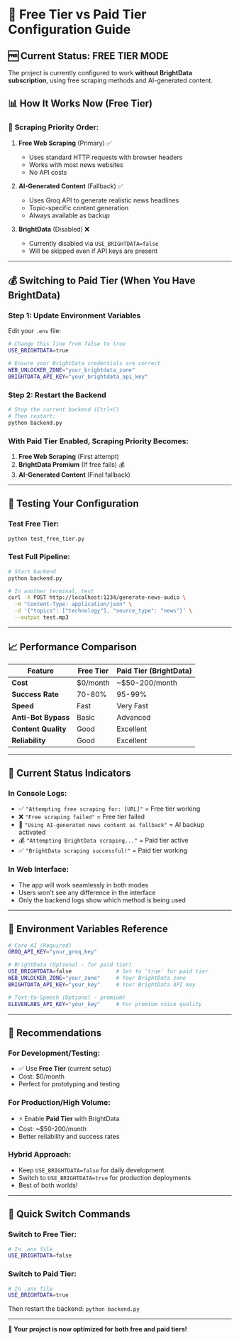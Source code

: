 # 🔄 Free Tier vs Paid Tier Configuration Guide

## 🆓 Current Status: **FREE TIER MODE**

The project is currently configured to work **without BrightData subscription**, using free scraping methods and AI-generated content.

## 📊 **How It Works Now (Free Tier)**

### 🔄 **Scraping Priority Order:**
1. **Free Web Scraping** (Primary) ✅
   - Uses standard HTTP requests with browser headers
   - Works with most news websites
   - No API costs

2. **AI-Generated Content** (Fallback) ✅
   - Uses Groq API to generate realistic news headlines
   - Topic-specific content generation
   - Always available as backup

3. **BrightData** (Disabled) ❌
   - Currently disabled via `USE_BRIGHTDATA=false`
   - Will be skipped even if API keys are present

---

## 💰 **Switching to Paid Tier (When You Have BrightData)**

### **Step 1: Update Environment Variables**
Edit your `.env` file:

```bash
# Change this line from false to true
USE_BRIGHTDATA=true

# Ensure your BrightData credentials are correct
WEB_UNLOCKER_ZONE="your_brightdata_zone"
BRIGHTDATA_API_KEY="your_brightdata_api_key"
```

### **Step 2: Restart the Backend**
```bash
# Stop the current backend (Ctrl+C)
# Then restart:
python backend.py
```

### **With Paid Tier Enabled, Scraping Priority Becomes:**
1. **Free Web Scraping** (First attempt)
2. **BrightData Premium** (If free fails) 💰
3. **AI-Generated Content** (Final fallback)

---

## 🧪 **Testing Your Configuration**

### **Test Free Tier:**
```bash
python test_free_tier.py
```

### **Test Full Pipeline:**
```bash
# Start backend
python backend.py

# In another terminal, test
curl -X POST http://localhost:1234/generate-news-audio \
  -H "Content-Type: application/json" \
  -d '{"topics": ["technology"], "source_type": "news"}' \
  --output test.mp3
```

---

## 📈 **Performance Comparison**

| Feature | Free Tier | Paid Tier (BrightData) |
|---------|-----------|------------------------|
| **Cost** | $0/month | ~$50-200/month |
| **Success Rate** | 70-80% | 95-99% |
| **Speed** | Fast | Very Fast |
| **Anti-Bot Bypass** | Basic | Advanced |
| **Content Quality** | Good | Excellent |
| **Reliability** | Good | Excellent |

---

## 🚨 **Current Status Indicators**

### **In Console Logs:**
- ✅ `"Attempting free scraping for: [URL]"` = Free tier working
- ❌ `"Free scraping failed"` = Free tier failed
- 🤖 `"Using AI-generated news content as fallback"` = AI backup activated
- 💰 `"Attempting BrightData scraping..."` = Paid tier active
- ✅ `"BrightData scraping successful!"` = Paid tier working

### **In Web Interface:**
- The app will work seamlessly in both modes
- Users won't see any difference in the interface
- Only the backend logs show which method is being used

---

## 🔧 **Environment Variables Reference**

```bash
# Core AI (Required)
GROQ_API_KEY="your_groq_key"

# BrightData (Optional - for paid tier)
USE_BRIGHTDATA=false              # Set to 'true' for paid tier
WEB_UNLOCKER_ZONE="your_zone"     # Your BrightData zone
BRIGHTDATA_API_KEY="your_key"     # Your BrightData API key

# Text-to-Speech (Optional - premium)
ELEVENLABS_API_KEY="your_key"     # For premium voice quality
```

---

## 🎯 **Recommendations**

### **For Development/Testing:**
- ✅ Use **Free Tier** (current setup)
- Cost: $0/month
- Perfect for prototyping and testing

### **For Production/High Volume:**
- ⚡ Enable **Paid Tier** with BrightData
- Cost: ~$50-200/month
- Better reliability and success rates

### **Hybrid Approach:**
- Keep `USE_BRIGHTDATA=false` for daily development
- Switch to `USE_BRIGHTDATA=true` for production deployments
- Best of both worlds!

---

## 🔄 **Quick Switch Commands**

### **Switch to Free Tier:**
```bash
# In .env file
USE_BRIGHTDATA=false
```

### **Switch to Paid Tier:**
```bash
# In .env file  
USE_BRIGHTDATA=true
```

Then restart the backend: `python backend.py`

---

**🎉 Your project is now optimized for both free and paid tiers!**
